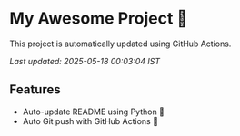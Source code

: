 # My Awesome Project 🚀

This project is automatically updated using GitHub Actions.

_Last updated: 2025-05-18 00:03:04 IST_

## Features
- Auto-update README using Python 🐍
- Auto Git push with GitHub Actions 🤖
